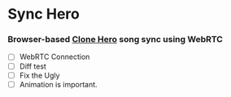 # Sync Hero

### Browser-based [Clone Hero](https://clonehero.net/) song sync using WebRTC

- [ ] WebRTC Connection
- [ ] Diff test
- [ ] Fix the Ugly
- [ ] Animation is important.

